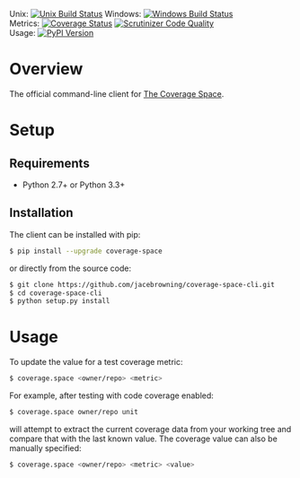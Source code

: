 Unix: [![Unix Build Status](http://img.shields.io/travis/jacebrowning/coverage-space-cli/develop.svg)](https://travis-ci.org/jacebrowning/coverage-space-cli) Windows: [![Windows Build Status](https://img.shields.io/appveyor/ci/jacebrowning/coverage-space-cli/develop.svg)](https://ci.appveyor.com/project/jacebrowning/coverage-space-cli)<br>Metrics: [![Coverage Status](http://img.shields.io/coveralls/jacebrowning/coverage-space-cli/develop.svg)](https://coveralls.io/r/jacebrowning/coverage-space-cli) [![Scrutinizer Code Quality](http://img.shields.io/scrutinizer/g/jacebrowning/coverage-space-cli.svg)](https://scrutinizer-ci.com/g/jacebrowning/coverage-space-cli/?branch=develop)<br>Usage: [![PyPI Version](http://img.shields.io/pypi/v/coverage.space.svg)](https://pypi.python.org/pypi/coverage.space)

# Overview

The official command-line client for [The Coverage Space](http://coverage.space).

# Setup

## Requirements

* Python 2.7+ or Python 3.3+

## Installation

The client can be installed with pip:

```sh
$ pip install --upgrade coverage-space
```

or directly from the source code:

```sh
$ git clone https://github.com/jacebrowning/coverage-space-cli.git
$ cd coverage-space-cli
$ python setup.py install
```

# Usage

To update the value for a test coverage metric:

```sh
$ coverage.space <owner/repo> <metric>
```

For example, after testing with code coverage enabled:

```sh
$ coverage.space owner/repo unit
```

will attempt to extract the current coverage data from your working tree and compare that with the last known value. The coverage value can also be manually specified:

```sh
$ coverage.space <owner/repo> <metric> <value>
```
